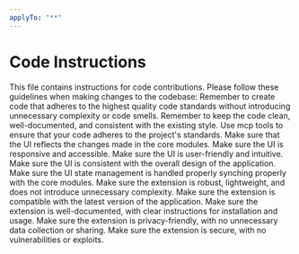 ```yaml
---
applyTo: "**"
---
```


# Code Instructions

This file contains instructions for code contributions. Please follow these guidelines when making changes to the codebase:
Remember to create code that adheres to the highest quality code standards without introducing unnecessary complexity or code smells.
Remember to keep the code clean, well-documented, and consistent with the existing style.
Use mcp tools to ensure that your code adheres to the project's standards.
Make sure that the UI reflects the changes made in the core modules.
Make sure the UI is responsive and accessible.
Make sure the UI is user-friendly and intuitive.
Make sure the UI is consistent with the overall design of the application.
Make sure the UI state management is handled properly synching properly with the core modules.
Make sure the extension is robust, lightweight, and does not introduce unnecessary complexity.
Make sure the extension is compatible with the latest version of the application.
Make sure the extension is well-documented, with clear instructions for installation and usage.
Make sure the extension is privacy-friendly, with no unnecessary data collection or sharing.
Make sure the extension is secure, with no vulnerabilities or exploits.
